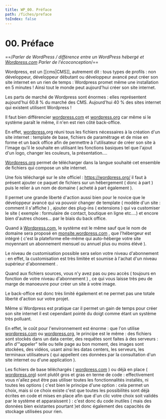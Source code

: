 ```yaml
---
title: WP_00. Préface
path: /fiches/preface
toIndex: false
---
```


# 00. Préface

==/_Parler de WordPress / différence entre un WordPress hébergé et _[_Wordpress.com_](http://wordpress.com/)_ Parler de l'écoconception_/==

Wordpress, est un [[cms|CMS]], autrement dit : tous types de profils : non développeur, développeur débutant ou développeur avancé peut créer son site internet en un rien de temps : Wordpress promet même une installation en 5 minutes ! Ainsi tout le monde peut aujourd'hui créer son site internet.

Les parts de marché de Wordpress sont énormes : elles représentent aujourd'hui 60.8 % du marché des CMS. Aujourd'hui 40 % des sites internet qui existent utilisent Wordpress !

Il faut bien différencier [wordpress.com](http://wordpress.com/) et [wordpress.org](http://wordpress.org/) car même si le système paraît le même, il n'en est rien côté back-office.

En effet, [wordpress.](http://wordpress.com/)org réuni tous les fichiers nécessaires à la création d'un site internet : template de base, fichiers de paramétrage et de mise en forme et un back office afin de permettre à l'utilisateur de créer son site à l'image qu'il le souhaite en utilisant les fonctions basiques tel que l'ajout d'un logo, changer les couleurs, la présentation....

[Wordpress.org](http://wordpress.org/) permet de télécharger dans la langue souhaité cet ensemble de fichiers qui compose un site internet.

Une fois téléchargé sur le site officiel : <https://wordpress.org/> il faut à présent ajouter ce paquet de fichiers sur un hébergement ( donc à part ) puis le relier à un nom de domaine ( acheté à part également ).

Il permet une grande liberté d'action aussi bien pour le novice que le développeur avancé qui va pouvoir changer de template ( modèle d'un site : comment il s'affiche ) , ajouter des plug-ins ( extensions ) qui va customiser le site ( exemple : formulaire de contact, boutique en ligne etc....) et encore bien d'autres choses... par le biais du back office.

Quand à [Wordpress.com](http://wordpress.com/), le système est le même sauf que le nom de domaine sera proposé en [monsite.wordpress.com](http://monsite.wordpress.com/) , que l'hébergeur est intégré ( c'est la plateforme elle-même qui auto-héberge votre site moyennant un abonnement mensuel ou annuel plus ou moins élévé ).

Le niveau de customisation possible sera selon votre niveau d'abonnement : en effet, la customisation est très limitée et soumise à l'achat d'un niveau supérieur d'abonnement .

Quand aux fichiers sources, vous n'y avez pas ou peu accès ( toujours en fonction de votre niveau d'abonnement ) , ce qui vous laisse très peu de marge de manoeuvre pour créer un site à votre image.

Le back-office est donc très limité également et ne permet pas une totale liberté d'action sur votre projet.

Même si Wordpress est pratique car il permet un gain de temps pour créer son site internet il est cependant pointé du doigt comme étant un système très polluant.

En effet, le coût pour l'environnement est énorme : que l'on utilise [wordpress.com](http://wordpress.com/) ou [wordpress.org](http://wordpress.org/), le principe est le même : des fichiers sont stockés dans un data center, des requêtes sont faites à des serveurs : afin d'"appeler" telle ou telle page au bon moment, des images sont stockées, des vidéos, usant ainsi les datas centers, les serveurs, les terminaux utilisateurs ( qui appellent ces données par la consultation d'un site internet ou d'une application ).

Les fichiers de base téléchargés ( [wordpress.com](http://wordpress.com/) ) ou déjà en place ( [wordpress.org](http://wordpress.org/)) sont plutôt gros et gras en terme de code : effectivement vous n'allez peut être pas utiliser toutes les fonctionnalités installés, ni toutes les options ( c'est bien le principe d'une option : cela permet un choix, mais si ce choix existe c'est que toutes les possibilités sont déjà écrites en code et mises en place afin que d'un clic votre choix soit validés par le système et apparaissent ) : c'est donc du code inutiles ( mais des données bien existantes pourtant )et donc également des capacités de stockage utilisées pour rien.
